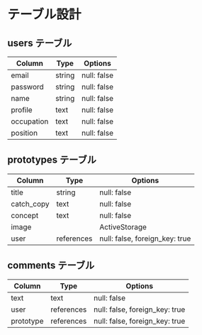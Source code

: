 # テーブル設計

## users テーブル

| Column     | Type   | Options     |
| -----------| ------ | ----------- |
| email      | string | null: false |
| password   | string | null: false |
| name       | string | null: false |
| profile    | text   | null: false |
| occupation | text   | null: false |
| position   | text   | null: false |

## prototypes テーブル

| Column     | Type       | Options                        |
| -----------| ---------- | ------------------------------ |
| title      | string     | null: false                    |
| catch_copy | text       | null: false                    |
| concept    | text       | null: false                    |
| image      |            | ActiveStorage                  |
| user       | references | null: false, foreign_key: true |

## comments テーブル

| Column    | Type       | Options                          |
| --------- | ---------- | -------------------------------- |
| text      | text       | null: false                      |
| user      | references | null: false, foreign_key: true   |
| prototype | references | null: false, foreign_key: true   |